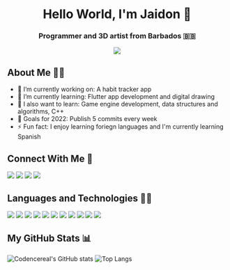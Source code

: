 <h1 align="center">Hello World, I'm Jaidon 👋</h1>
<h3 align="center">Programmer and 3D artist from Barbados 🇧🇧</h3>
<!-- TODO: Add shield icons here and remove the "Connect With Me" section-->
<p align="center">
<a href="https://linkedin.com/in/jaidonnelson"><img src="https://img.shields.io/badge/LinkedIn-%230A66C2?style=for-the-badge&logo=linkedin"></img></a>
</p>

## About Me 🙋‍♂️

<!-- TODO: Make this look more engaging -->

- 🔭 I’m currently working on: A habit tracker app
- 🌱 I’m currently learning: Flutter app development and digital drawing
- 🌴 I also want to learn: Game engine development, data structures and algorithms, C++
- 🥅 Goals for 2022: Publish 5 commits every week
- ⚡ Fun fact: I enjoy learning foriegn languages and I'm currently learning Spanish

## Connect With Me 🤝

<p align="left">
<a href="https://www.linkedin.com/in/jaidonnelson/"><img src="https://img.icons8.com/fluent/48/000000/linkedin.png"/></a>
<a href="https://twitter.com/codencereal"><img src="https://img.icons8.com/fluent/48/000000/twitter.png"/></a>
<a href="https://www.instagram.com/codencereal/"><img src="https://img.icons8.com/fluent/48/000000/instagram-new.png"/></a>
<a href="mailto:jaidonkdnelson@gmail.com"><img src="https://img.icons8.com/fluency/48/000000/email-open.png"/></a>
</p>

## Languages and Technologies 👨‍💻

<p align="left">
<img src="https://img.icons8.com/color/48/000000/html-5--v1.png"/>
<img src="https://img.icons8.com/color/48/000000/css3.png"/>
<img src="https://img.icons8.com/color/48/000000/sass.png"/>  
<img src="https://img.icons8.com/color/48/000000/javascript--v1.png"/>
<img src="https://img.icons8.com/color/48/000000/nodejs.png"/>
<img src="https://img.icons8.com/color/48/000000/flutter.png"/>
<img src="https://img.icons8.com/officel/48/000000/react.png"/>
<img src="https://img.icons8.com/color/48/000000/c-plus-plus-logo.png"/>
<img src="https://img.icons8.com/color/48/000000/git.png"/>
<img src="https://img.icons8.com/color/48/000000/visual-studio-code-2019.png"/>
<img src="https://img.icons8.com/color/48/000000/figma--v1.png"/>
</p>

## My GitHub Stats 📊

<!-- TODO: Align theses so that they are below one another instead of side by side-->

![Codencereal's GitHub stats](https://github-readme-stats.vercel.app/api?username=codencereal&theme=dark)
![Top Langs](https://github-readme-stats.vercel.app/api/top-langs/?username=codencereal&theme=dark)

